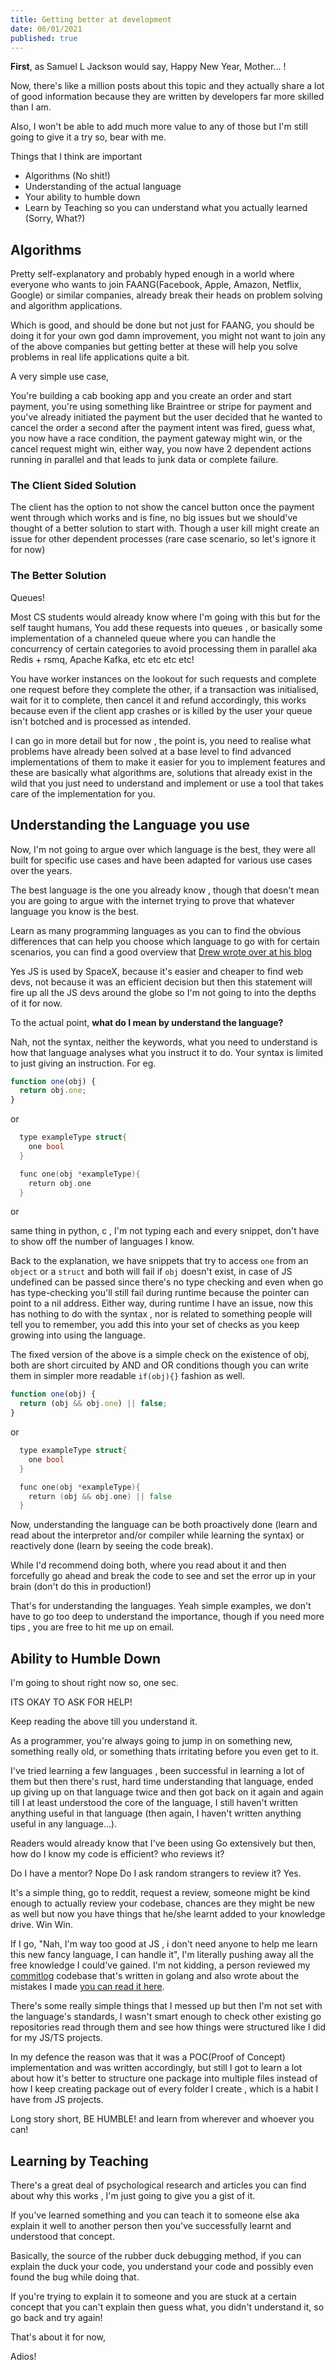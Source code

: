 ```yaml
---
title: Getting better at development
date: 06/01/2021
published: true
---
```


**First**, as Samuel L Jackson would say, Happy New Year, Mother... !

Now, there's like a million posts about this topic and they actually share a lot
of good information because they are written by developers far more skilled than
I am.

Also, I won't be able to add much more value to any of those but I'm still going
to give it a try so, bear with me.

Things that I think are important

- Algorithms (No shit!)
- Understanding of the actual language
- Your ability to humble down
- Learn by Teaching so you can understand what you actually learned (Sorry,
  What?)

## Algorithms

Pretty self-explanatory and probably hyped enough in a world where everyone who
wants to join FAANG(Facebook, Apple, Amazon, Netflix, Google) or similar
companies, already break their heads on problem solving and algorithm
applications.

Which is good, and should be done but not just for FAANG, you should be doing it
for your own god damn improvement, you might not want to join any of the above
companies but getting better at these will help you solve problems in real life
applications quite a bit.

A very simple use case,

You're building a cab booking app and you create an order and start payment,
you're using something like Braintree or stripe for payment and you've already
initiated the payment but the user decided that he wanted to cancel the order a
second after the payment intent was fired, guess what, you now have a race
condition, the payment gateway might win, or the cancel request might win,
either way, you now have 2 dependent actions running in parallel and that leads
to junk data or complete failure.

### The Client Sided Solution

The client has the option to not show the cancel button once the payment went
through which works and is fine, no big issues but we should've thought of a
better solution to start with. Though a user kill might create an issue for
other dependent processes (rare case scenario, so let's ignore it for now)

### The Better Solution

Queues!

Most CS students would already know where I'm going with this but for the self
taught humans, You add these requests into queues , or basically some
implementation of a channeled queue where you can handle the concurrency of
certain categories to avoid processing them in parallel aka Redis + rsmq, Apache
Kafka, etc etc etc etc!

You have worker instances on the lookout for such requests and complete one
request before they complete the other, if a transaction was initialised, wait
for it to complete, then cancel it and refund accordingly, this works because
even if the client app crashes or is killed by the user your queue isn't botched
and is processed as intended.

I can go in more detail but for now , the point is, you need to realise what
problems have already been solved at a base level to find advanced
implementations of them to make it easier for you to implement features and
these are basically what algorithms are, solutions that already exist in the
wild that you just need to understand and implement or use a tool that takes
care of the implementation for you.

## Understanding the Language you use

Now, I'm not going to argue over which language is the best, they were all built
for specific use cases and have been adapted for various use cases over the
years.

The best language is the one you already know , though that doesn't mean you are
going to argue with the internet trying to prove that whatever language you know
is the best.

Learn as many programming languages as you can to find the obvious differences
that can help you choose which language to go with for certain scenarios, you
can find a good overview that
[Drew wrote over at his blog](https://drewdevault.com/2019/09/08/Enough-to-decide.html)

Yes JS is used by SpaceX, because it's easier and cheaper to find web devs, not
because it was an efficient decision but then this statement will fire up all
the JS devs around the globe so I'm not going to into the depths of it for now.

To the actual point, **what do I mean by understand the language?**

Nah, not the syntax, neither the keywords, what you need to understand is how
that language analyses what you instruct it to do. Your syntax is limited to
just giving an instruction. For eg.

```js
function one(obj) {
  return obj.one;
}
```

or

```go
  type exampleType struct{
    one bool
  }

  func one(obj *exampleType){
    return obj.one
  }
```

or

same thing in python, c , I'm not typing each and every snippet, don't have to
show off the number of languages I know.

Back to the explanation, we have snippets that try to access `one` from an
`object` or a `struct` and both will fail if `obj` doesn't exist, in case of JS
undefined can be passed since there's no type checking and even when go has
type-checking you'll still fail during runtime because the pointer can point to
a nil address. Either way, during runtime I have an issue, now this has nothing
to do with the syntax , nor is related to something people will tell you to
remember, you add this into your set of checks as you keep growing into using
the language.

The fixed version of the above is a simple check on the existence of obj, both
are short circuited by AND and OR conditions though you can write them in
simpler more readable `if(obj){}` fashion as well.

```js
function one(obj) {
  return (obj && obj.one) || false;
}
```

or

```go
  type exampleType struct{
    one bool
  }

  func one(obj *exampleType){
    return (obj && obj.one) || false
  }
```

Now, understanding the language can be both proactively done (learn and read
about the interpretor and/or compiler while learning the syntax) or reactively
done (learn by seeing the code break).

While I'd recommend doing both, where you read about it and then forcefully go
ahead and break the code to see and set the error up in your brain (don't do
this in production!)

That's for understanding the languages. Yeah simple examples, we don't have to
go too deep to understand the importance, though if you need more tips , you are
free to hit me up on email.

## Ability to Humble Down

I'm going to shout right now so, one sec.

ITS OKAY TO ASK FOR HELP!

Keep reading the above till you understand it.

As a programmer, you're always going to jump in on something new, something
really old, or something thats irritating before you even get to it.

I've tried learning a few languages , been successful in learning a lot of them
but then there's rust, hard time understanding that language, ended up giving up
on that language twice and then got back on it again and again till I at least
understood the core of the language, I still haven't written anything useful in
that language (then again, I haven't written anything useful in any
language...).

Readers would already know that I've been using Go extensively but then, how do
I know my code is efficient? who reviews it?

Do I have a mentor? Nope Do I ask random strangers to review it? Yes.

It's a simple thing, go to reddit, request a review, someone might be kind
enough to actually review your codebase, chances are they might be new as well
but now you have things that he/she learnt added to your knowledge drive. Win
Win.

If I go, "Nah, I'm way too good at JS , i don't need anyone to help me learn
this new fancy language, I can handle it", I'm literally pushing away all the
free knowledge I could've gained. I'm not kidding, a person reviewed my
[commitlog](https://github.com/barelyhuman/commitlog) codebase that's written in
golang and also wrote about the mistakes I made
[you can read it here](https://percybolmer1.medium.com/performing-a-code-review-1297967683f6).

There's some really simple things that I messed up but then I'm not set with the
language's standards, I wasn't smart enough to check other existing go
repositories read through them and see how things were structured like I did for
my JS/TS projects.

In my defence the reason was that it was a POC(Proof of Concept) implementation
and was written accordingly, but still I got to learn a lot about how it's
better to structure one package into multiple files instead of how I keep
creating package out of every folder I create , which is a habit I have from JS
projects.

Long story short, BE HUMBLE! and learn from wherever and whoever you can!

## Learning by Teaching

There's a great deal of psychological research and articles you can find about
why this works , I'm just going to give you a gist of it.

If you've learned something and you can teach it to someone else aka explain it
well to another person then you've successfully learnt and understood that
concept.

Basically, the source of the rubber duck debugging method, if you can explain
the duck your code, you understand your code and possibly even found the bug
while doing that.

If you're trying to explain it to someone and you are stuck at a certain concept
that you can't explain then guess what, you didn't understand it, so go back and
try again!

That's about it for now,

Adios!
